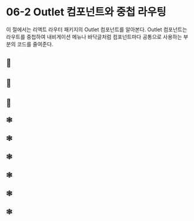 # 06-2 Outlet 컴포넌트와 중첩 라우팅
이 절에서는 리액트 라우터 패키지의 Outlet 컴포넌트를 알아본다. Outlet 컴포넌트는 라우트를 중첩하여 내비게이션 메뉴나 바닥글처럼
컴포넌트마다 공통으로 사용하는 부분의 코드를 줄여준다.

## 🎈

## 🎈
## 🎈


### 🕸️
### 🕸️
### 🕸️
### 🕸️
### 🕸️
### 🕸️

